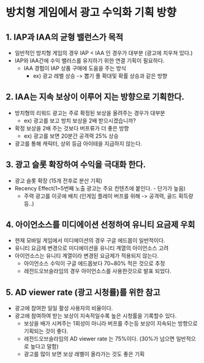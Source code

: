# 방치형 게임에서 광고 수익화 기획 방향
## 1. IAP과 IAA의 균형 밸런스가 목적 
  - 일반적인 방치형 게임의 경우 IAP < IAA 인 경우가 대부분 (광고에 치우쳐 있다.)
  - IAP와 IAA간에 수익 밸러스를 유지하기 위한 연결 기획이 필요하다.
    - IAA 경험이 IAP 상품 구매에 도움을 주는 방식
      - ex) 광고 레벨 상승 -> 뽑기 풀 확대및 확률 상승과 같은 방향

## 2. IAA는 지속 보상이 이루어 지는 방향으로 기획한다. 
  - 방치형의 리워드 광고는 주로 확정된 보상을 올려주는 경우가 대부분
    - ex) 광고를 보고 방치 보상을 2배 받으시겠습니까?
  - 확정 보상을 2배 주는 것보다 버프류가 더 좋은 방향
    - ex) 광고를 보면 20분간 공격력 25% 상승 
  - 광고를 통해 캐릭터, 상위 등급 아이테을 지급하지 않는다.
  
## 3. 광고 슬롯 확장하여 수익을 극대화 한다.
  - 광고 슬롯 확장 (15개 전후로 분산 기획)
  - Recency Effect(1~5번째 노출 광고는 주요 컨텐츠에 붙인다. - 단가가 높음)
    - 주력 광고를 이곳에 배치 (인게임 플레이 버프를 위해 -> 공격력, 골드 획득량등..) 

## 4. 아이언소스를 미디에이션 선정하여 유니티 요금제 우회
  - 현재 모바일 게임에서 미디에이션의 경우 구글 에드몹이 일반적이다.
  - 유니티 요금제 변경으로 미디에이션을 유니티 계열의 아이언소스 고려
  - 아이언소스는 유니티 계열이라 변경된 요금제가 적용되지 않는다.
    - 아이언소스 수익이 구글 에드몹보다 70~80% 적은 것으로 추정
    - 레전드오브슬라임의 경우 아이언소스를 사용한것으로 발표 되었다.    
    
## 5. AD viewer rate (광고 시청률)를 위한 참고
  - 광고에 참여한 일일 활성 사용자의 비율이다. 
  - 광고에 참여하여 받는 보상이 지속적일수록 높은 시청률을 기록할수 있다.
    - 보상을 배가 시켜주는 1회성이 아니라 버프를 주는등 보상이 지속되는 방향으로 기획되는 것이 좋다.
    - 레전드오브슬라임의 AD viewer rate 는 75%이다. (30%가 넘으면 일반적으로 높다고 말함)
    - 광고를 많이 보면 보상 레벨이 올라가는 것도 좋은 기획  
